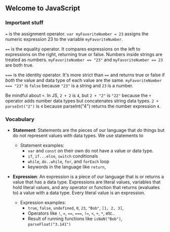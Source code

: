 ## Welcome to JavaScript

### Important stuff 
`=` is the assignment operator. `var myFavoriteNumber = 23` assigns the numeric expression 23 to the variable `myFavoriteNumber`. 

`==` is the equality operator. It compares expressions on the left to expressions on the right, returning true or false. Numbers inside strings are treated as numbers. `myFavoriteNumber == "23"` and `myFavoriteNumber == 23` are both true.

`===` is the identity operator. It's more strict than `==` and returns true or false if *both* the value and data type of each value are the same. `myFavoriteNumber === "23"` is `false` because `"23"` is a string and `23` is a number.

Be mindful about `+`. In JS, `2 + 2` is `4`, but `2 + "2"` is `"22"` because the `+` operator adds number data types but concatenates string data types. `2 + parseInt("2")` is `4` because parseInt("4") returns the number expression `4`.

### Vocabulary
- **Statement**: Statements are the pieces of our language that *do* things but do not represent values with data types. We use statements to 
  
  - Statement examples:
    - `var` and `const` on their own do not have a value or data type.
    - `if`, `if...else`, `switch` conditionals
    - `while`, `do..while`, `for`, and `forEach` loop
    - keywords in the language like `return`, 

- **Expression**: An expression is a piece of our language that is or returns a value that has a data type. Expressions are literal values, variables that hold literal values, and any operator or function that returns (evaluates to) a value with a data type. Every literal value is an expression. 
  - Expression examples:
    - `true`, `false`, `undefined`, `0`, `23`, `"Bob"`, `[1, 2, 3]`,
    - Operators like `!`, `=`, `==`, `===`, `!=`, `<`, `+`, `*`, etc..
    - Result of running functions like `isNaN("Bob")`, `parseFloat("3.141")`



